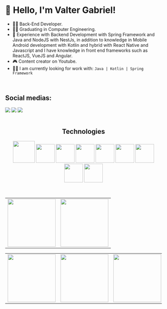 # 👋 Hello, I'm Valter Gabriel!

- 👩‍💻 Back-End Developer.
- 👨‍🎓 Graduating in Computer Engineering.
- 🎨 Experience with Backend Development with Spring Framework and Java and NodeJS with NestJs, in addition to knowledge in Mobile Android development with Kotlin and hybrid with React Native and Javascript and I have knowledge in front end frameworks such as ReactJS, VueJS and Angular.
- 🎮 Content creator on Youtube.
- 👷‍♂️ I am currently looking for work with: ```Java | Kotlin | Spring Framework ```


<div style="display: inline_block"><br> 
  <h2> Social medias: </h2>
    <a href="https://www.youtube.com/@devgaguejante_" target="_blank"><img src="https://img.shields.io/badge/YouTube-FF0000?style=for-the-badge&logo=youtube&logoColor=white" target="_blank"></a>
    <a href="https://www.instagram.com/_v.gab/" target="_blank"><img src="https://img.shields.io/badge/-Instagram-%23E4405F?style=for-the-badge&logo=instagram&logoColor=white" target="_blank"></a>
    <a href="https://www.linkedin.com/in/valter-gabriel/" target="_blank"><img src="https://img.shields.io/badge/-LinkedIn-%230077B5?style=for-the-badge&logo=linkedin&logoColor=white" target="_blank"></a> 
</div>

<br>

<h2 align="center">Technologies</h2>
<p align="center">
<img src="https://cdn.jsdelivr.net/gh/devicons/devicon/icons/androidstudio/androidstudio-original.svg" height="70" width="70" />
<img src="https://cdn.jsdelivr.net/gh/devicons/devicon/icons/kotlin/kotlin-original.svg" height="60" width="60" />
<img src="https://cdn.jsdelivr.net/gh/devicons/devicon/icons/spring/spring-original.svg" height="60" width="60"/>
<img src="https://cdn.jsdelivr.net/gh/devicons/devicon/icons/java/java-original-wordmark.svg"  height="60" width="60" />
<img src="https://cdn.jsdelivr.net/gh/devicons/devicon/icons/nodejs/nodejs-original.svg"  height="60" width="60" />
<img src="https://cdn.jsdelivr.net/gh/devicons/devicon/icons/react/react-original.svg" height="60" width="60" />
<img src="https://cdn.jsdelivr.net/gh/devicons/devicon/icons/javascript/javascript-original.svg" height="60" width="60" />
  <img src="https://cdn.jsdelivr.net/gh/devicons/devicon/icons/vuejs/vuejs-original.svg" height="60" width="60" />
    <img src="https://cdn.jsdelivr.net/gh/devicons/devicon/icons/angularjs/angularjs-original.svg" height="60" width="60" />

<div align="center"><br>
  <table>
    <tr><td><img height="154em" src="https://github-profile-summary-cards.vercel.app/api/cards/profile-details?username=ValterGabriell&theme=github_dark"/></td><td>
    <img height="154em" src="https://github-profile-summary-cards.vercel.app/api/cards/productive-time?username=ValterGabriell&theme=github_dark"/></td></tr>
  </table>
  <table>
    <tr><td><img height="154em" src="https://github-profile-summary-cards.vercel.app/api/cards/most-commit-language?username=ValterGabriell&theme=github_dark"/></td><td>
    <img height="154em" src="https://github-profile-summary-cards.vercel.app/api/cards/repos-per-language?username=ValterGabriell&theme=github_dark"/></td><td>
    <img height="154em" src="https://github-profile-summary-cards.vercel.app/api/cards/stats?username=ValterGabriell&theme=github_dark"/></td></tr>
  </table>
</div>

